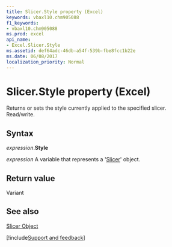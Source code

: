 ```yaml
---
title: Slicer.Style property (Excel)
keywords: vbaxl10.chm905088
f1_keywords:
- vbaxl10.chm905088
ms.prod: excel
api_name:
- Excel.Slicer.Style
ms.assetid: def64adc-46db-a54f-539b-fbe8fcc1b22e
ms.date: 06/08/2017
localization_priority: Normal
---
```



# Slicer.Style property (Excel)

Returns or sets the style currently applied to the specified slicer. Read/write.


## Syntax

_expression_.**Style**

_expression_ A variable that represents a '[Slicer](Excel.Slicer.md)' object.


## Return value

Variant


## See also


[Slicer Object](Excel.Slicer.md)

[!include[Support and feedback](~/includes/feedback-boilerplate.md)]